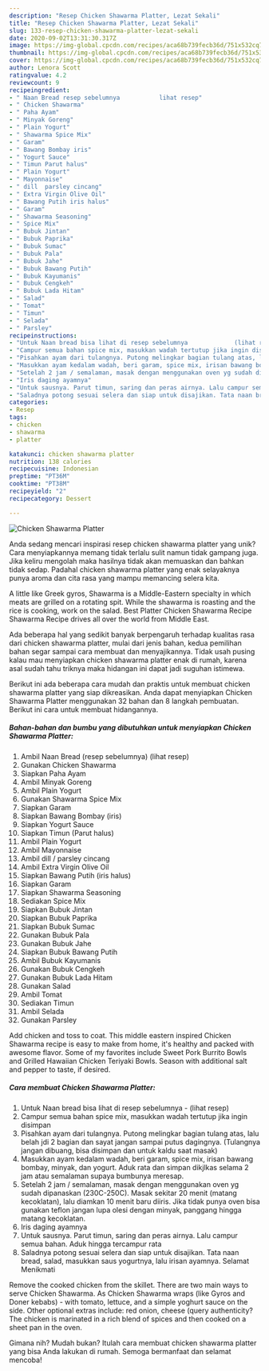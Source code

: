 ```yaml
---
description: "Resep Chicken Shawarma Platter, Lezat Sekali"
title: "Resep Chicken Shawarma Platter, Lezat Sekali"
slug: 133-resep-chicken-shawarma-platter-lezat-sekali
date: 2020-09-02T13:31:30.317Z
image: https://img-global.cpcdn.com/recipes/aca68b739fecb36d/751x532cq70/chicken-shawarma-platter-foto-resep-utama.jpg
thumbnail: https://img-global.cpcdn.com/recipes/aca68b739fecb36d/751x532cq70/chicken-shawarma-platter-foto-resep-utama.jpg
cover: https://img-global.cpcdn.com/recipes/aca68b739fecb36d/751x532cq70/chicken-shawarma-platter-foto-resep-utama.jpg
author: Lenora Scott
ratingvalue: 4.2
reviewcount: 9
recipeingredient:
- " Naan Bread resep sebelumnya           lihat resep"
- " Chicken Shawarma"
- " Paha Ayam"
- " Minyak Goreng"
- " Plain Yogurt"
- " Shawarma Spice Mix"
- " Garam"
- " Bawang Bombay iris"
- " Yogurt Sauce"
- " Timun Parut halus"
- " Plain Yogurt"
- " Mayonnaise"
- " dill  parsley cincang"
- " Extra Virgin Olive Oil"
- " Bawang Putih iris halus"
- " Garam"
- " Shawarma Seasoning"
- " Spice Mix"
- " Bubuk Jintan"
- " Bubuk Paprika"
- " Bubuk Sumac"
- " Bubuk Pala"
- " Bubuk Jahe"
- " Bubuk Bawang Putih"
- " Bubuk Kayumanis"
- " Bubuk Cengkeh"
- " Bubuk Lada Hitam"
- " Salad"
- " Tomat"
- " Timun"
- " Selada"
- " Parsley"
recipeinstructions:
- "Untuk Naan bread bisa lihat di resep sebelumnya             (lihat resep)"
- "Campur semua bahan spice mix, masukkan wadah tertutup jika ingin disimpan"
- "Pisahkan ayam dari tulangnya. Putong melingkar bagian tulang atas, lalu belah jdi 2 bagian dan sayat jangan sampai putus dagingnya. (Tulangnya jangan dibuang, bisa disimpan dan untuk kaldu saat masak)"
- "Masukkan ayam kedalam wadah, beri garam, spice mix, irisan bawang bombay, minyak, dan yogurt. Aduk rata dan simpan dikjlkas selama 2 jam atau semalaman supaya bumbunya meresap."
- "Setelah 2 jam / semalaman, masak dengan menggunakan oven yg sudah dipanaskan (230C-250C). Masak sekitar 20 menit (matang kecoklatan), lalu diamkan 10 menit baru diiris. Jika tidak punya oven bisa gunakan teflon jangan lupa olesi dengan minyak, panggang hingga matang kecoklatan."
- "Iris daging ayamnya"
- "Untuk sausnya. Parut timun, saring dan peras airnya. Lalu campur semua bahan. Aduk hingga tercampur rata"
- "Saladnya potong sesuai selera dan siap untuk disajikan. Tata naan bread, salad, masukkan saus yogurtnya, lalu irisan ayamnya. Selamat Menikmati"
categories:
- Resep
tags:
- chicken
- shawarma
- platter

katakunci: chicken shawarma platter 
nutrition: 138 calories
recipecuisine: Indonesian
preptime: "PT36M"
cooktime: "PT38M"
recipeyield: "2"
recipecategory: Dessert

---
```



![Chicken Shawarma Platter](https://img-global.cpcdn.com/recipes/aca68b739fecb36d/751x532cq70/chicken-shawarma-platter-foto-resep-utama.jpg)

Anda sedang mencari inspirasi resep chicken shawarma platter yang unik? Cara menyiapkannya memang tidak terlalu sulit namun tidak gampang juga. Jika keliru mengolah maka hasilnya tidak akan memuaskan dan bahkan tidak sedap. Padahal chicken shawarma platter yang enak selayaknya punya aroma dan cita rasa yang mampu memancing selera kita.

A little like Greek gyros, Shawarma is a Middle-Eastern specialty in which meats are grilled on a rotating spit. While the shawarma is roasting and the rice is cooking, work on the salad. Best Platter Chicken Shawarma Recipe Shawarma Recipe drives all over the world from Middle East.

Ada beberapa hal yang sedikit banyak berpengaruh terhadap kualitas rasa dari chicken shawarma platter, mulai dari jenis bahan, kedua pemilihan bahan segar sampai cara membuat dan menyajikannya. Tidak usah pusing kalau mau menyiapkan chicken shawarma platter enak di rumah, karena asal sudah tahu triknya maka hidangan ini dapat jadi suguhan istimewa.


Berikut ini ada beberapa cara mudah dan praktis untuk membuat chicken shawarma platter yang siap dikreasikan. Anda dapat menyiapkan Chicken Shawarma Platter menggunakan 32 bahan dan 8 langkah pembuatan. Berikut ini cara untuk membuat hidangannya.

<!--inarticleads1-->

##### Bahan-bahan dan bumbu yang dibutuhkan untuk menyiapkan Chicken Shawarma Platter:

1. Ambil  Naan Bread (resep sebelumnya)           (lihat resep)
1. Gunakan  Chicken Shawarma
1. Siapkan  Paha Ayam
1. Ambil  Minyak Goreng
1. Ambil  Plain Yogurt
1. Gunakan  Shawarma Spice Mix
1. Siapkan  Garam
1. Siapkan  Bawang Bombay (iris)
1. Siapkan  Yogurt Sauce
1. Siapkan  Timun (Parut halus)
1. Ambil  Plain Yogurt
1. Ambil  Mayonnaise
1. Ambil  dill / parsley cincang
1. Ambil  Extra Virgin Olive Oil
1. Siapkan  Bawang Putih (iris halus)
1. Siapkan  Garam
1. Siapkan  Shawarma Seasoning
1. Sediakan  Spice Mix
1. Siapkan  Bubuk Jintan
1. Siapkan  Bubuk Paprika
1. Siapkan  Bubuk Sumac
1. Gunakan  Bubuk Pala
1. Gunakan  Bubuk Jahe
1. Siapkan  Bubuk Bawang Putih
1. Ambil  Bubuk Kayumanis
1. Gunakan  Bubuk Cengkeh
1. Gunakan  Bubuk Lada Hitam
1. Gunakan  Salad
1. Ambil  Tomat
1. Sediakan  Timun
1. Ambil  Selada
1. Gunakan  Parsley


Add chicken and toss to coat. This middle eastern inspired Chicken Shawarma recipe is easy to make from home, it&#39;s healthy and packed with awesome flavor. Some of my favorites include Sweet Pork Burrito Bowls and Grilled Hawaiian Chicken Teriyaki Bowls. Season with additional salt and pepper to taste, if desired. 

<!--inarticleads2-->

##### Cara membuat Chicken Shawarma Platter:

1. Untuk Naan bread bisa lihat di resep sebelumnya -             (lihat resep)
1. Campur semua bahan spice mix, masukkan wadah tertutup jika ingin disimpan
1. Pisahkan ayam dari tulangnya. Putong melingkar bagian tulang atas, lalu belah jdi 2 bagian dan sayat jangan sampai putus dagingnya. (Tulangnya jangan dibuang, bisa disimpan dan untuk kaldu saat masak)
1. Masukkan ayam kedalam wadah, beri garam, spice mix, irisan bawang bombay, minyak, dan yogurt. Aduk rata dan simpan dikjlkas selama 2 jam atau semalaman supaya bumbunya meresap.
1. Setelah 2 jam / semalaman, masak dengan menggunakan oven yg sudah dipanaskan (230C-250C). Masak sekitar 20 menit (matang kecoklatan), lalu diamkan 10 menit baru diiris. Jika tidak punya oven bisa gunakan teflon jangan lupa olesi dengan minyak, panggang hingga matang kecoklatan.
1. Iris daging ayamnya
1. Untuk sausnya. Parut timun, saring dan peras airnya. Lalu campur semua bahan. Aduk hingga tercampur rata
1. Saladnya potong sesuai selera dan siap untuk disajikan. Tata naan bread, salad, masukkan saus yogurtnya, lalu irisan ayamnya. Selamat Menikmati


Remove the cooked chicken from the skillet. There are two main ways to serve Chicken Shawarma. As Chicken Shawarma wraps (like Gyros and Doner kebabs) - with tomato, lettuce, and a simple yoghurt sauce on the side. Other optional extras include: red onion, cheese (query authenticity? The chicken is marinated in a rich blend of spices and then cooked on a sheet pan in the oven. 

Gimana nih? Mudah bukan? Itulah cara membuat chicken shawarma platter yang bisa Anda lakukan di rumah. Semoga bermanfaat dan selamat mencoba!
